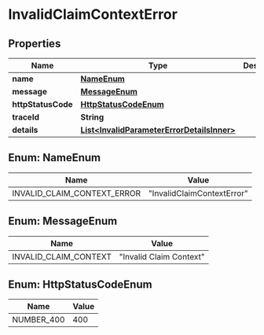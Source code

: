 # InvalidClaimContextError

## Properties

| Name               | Type                                                                                      | Description | Notes      |
| ------------------ | ----------------------------------------------------------------------------------------- | ----------- | ---------- |
| **name**           | [**NameEnum**](#NameEnum)                                                                 |             |            |
| **message**        | [**MessageEnum**](#MessageEnum)                                                           |             |            |
| **httpStatusCode** | [**HttpStatusCodeEnum**](#HttpStatusCodeEnum)                                             |             |            |
| **traceId**        | **String**                                                                                |             |            |
| **details**        | [**List&lt;InvalidParameterErrorDetailsInner&gt;**](InvalidParameterErrorDetailsInner.md) |             | [optional] |

## Enum: NameEnum

| Name                        | Value                                |
| --------------------------- | ------------------------------------ |
| INVALID_CLAIM_CONTEXT_ERROR | &quot;InvalidClaimContextError&quot; |

## Enum: MessageEnum

| Name                  | Value                             |
| --------------------- | --------------------------------- |
| INVALID_CLAIM_CONTEXT | &quot;Invalid Claim Context&quot; |

## Enum: HttpStatusCodeEnum

| Name       | Value |
| ---------- | ----- |
| NUMBER_400 | 400   |
